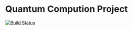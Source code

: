 # Quantum Compution Project

[![Build Status](https://travis-ci.com/peterbell10/QuantumComputing.svg?token=zaY34REqpumj7ELM4AiG&branch=master)](https://travis-ci.com/peterbell10/QuantumComputing)
